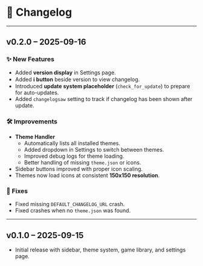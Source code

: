 # 📜 Changelog

---

## v0.2.0 – 2025-09-16
### ✨ New Features
- Added **version display** in Settings page.  
- Added **ℹ button** beside version to view changelog.  
- Introduced **update system placeholder** (`check_for_update`) to prepare for auto-updates.  
- Added `changelogsaw` setting to track if changelog has been shown after update.  

### 🛠 Improvements
- **Theme Handler**
  - Automatically lists all installed themes.  
  - Added dropdown in Settings to switch between themes.  
  - Improved debug logs for theme loading.  
  - Better handling of missing `theme.json` or icons.  
- Sidebar buttons improved with proper icon scaling.  
- Themes now load icons at consistent **150x150 resolution**.  

### 🐛 Fixes
- Fixed missing `DEFAULT_CHANGELOG_URL` crash.  
- Fixed crashes when no `theme.json` was found.  

---

## v0.1.0 – 2025-09-15
- Initial release with sidebar, theme system, game library, and settings page.
